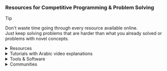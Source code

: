 ### Resources for Competitive Programming & Problem Solving
> [!TIP]
> Don't waste time going through every resource available online.\
> Just keep solving problems that are harder than what you already solved or problems with novel concepts.
<details><summary>Resources</summary>

- [Codeforces catalog](https://codeforces.com/catalog)
- [Awesome Competitive Programming](https://github.com/lnishan/awesome-competitive-programming)
- [Algorithms for Competitive Programming](https://cp-algorithms.com)
- [USACO Guide](https://usaco.guide)
- [Colin Galen's Roadmap](https://docs.google.com/document/d/1-7Co93b504uyXyMjjE8bnLJP3d3QXvp_m1UjvbvdR2Y)
- [Coding Interview University](https://github.com/jwasham/coding-interview-university)
- [Tech Interview Handbook](https://www.techinterviewhandbook.org)
- [NeetCode](https://neetcode.io)
- [Coding Interview Prep](https://www.freecodecamp.org/learn/coding-interview-prep)
- [Errichto Algorithms](https://github.com/Errichto/youtube/wiki)
- [Competitive Programming - A Complete- Guide](https://www.geeksforgeeks.org/competitive-programming-a-complete-guide)
- [Awesome Algorithms](https://github.com/tayllan/awesome-algorithms)
- [Topcoder](https://www.topcoder.com/thrive/tracks?track=Competitive%20Programming)
- [TeamsCode](https://www.teamscode.org/)
- [PIRATE KING](https://www.piratekingdom.com/leetcode/study-guide)
- Codeforces groups:
    - [New Comers Summer Camp ACM assiut](https://codeforces.com/group/3jD9SzY31n)
    - [JPC | Atypical | Newcomers 2024](https://codeforces.com/group/ZIN4PlsExe)
    - [100 Easy Problems (Bootcamp)](https://codeforces.com/group/yg7WhsFsAp)
    - [Shaazzz](https://codeforces.com/group/W2YvE0cOoh)
    - [CSOC 2021](https://codeforces.com/group/t1mC3K67lU/contests)
    - [Open Contest Series](https://codeforces.com/group/T99c3atS1n)
    - [All Public Groups](https://codeforces.com/groups/page/1)
- Other Online Judges:
    - [LeetCode](https://leetcode.com/)
    - [CS Academy](https://csacademy.com)
    - [hackerearth](https://www.hackerearth.com)
    - [thabit](https://thabit.io)
    - [LogicRush](https://logicrush.com)
    - [codewars](https://www.codewars.com)
    - [edabit](https://edabit.com)
    - [Project Euler](https://www.freecodecamp.org/learn/project-euler)
    - [CodeDrills](https://codedrills.io/problems)
    - [USACO](https://train.usaco.org/)
    - [GeeksforGeeks](https://www.geeksforgeeks.org/explore)
    - <details><summary><a href="https://vjudge.net">Virtual Judge</summary>
        <ul>
            <li><a href="http://poj.org/"><img src="https://vjudge.net/static/bundle/a3a137580388fd8ebace.ico" width="20"/> POJ</a></li>
            <li><a href="https://pintia.cn/problem-sets/91827364500"><img src="https://vjudge.net/static/bundle/82dd100dc5ab2a91c05a.ico" width="20"/> ZOJ</a></li>
            <li><a href="http://livearchive.onlinejudge.org/index.php"><img src="https://vjudge.net/static/bundle/4b67f78de220633fd18a.ico" width="20"/> UVALive</a> (dead)</li>
            <li><a href="https://codeforces.com/problemsets/acmsguru"><img src="https://vjudge.net/static/bundle/150071ef43ace6b8a0cf.ico" width="20"/> SGU</a></li>
            <li><a href="http://acm.timus.ru/"><img src="https://vjudge.net/static/bundle/4365153ee3c7a254da01.ico" width="20"/> URAL</a></li>
            <li><a href="http://www.hustoj.org/"><img src="https://vjudge.net/static/bundle/a3ffd4e897e9c08baa20.jpg" width="20"/> HUST</a> (dead)</li>
            <li><a href="http://www.spoj.com/"><img src="https://vjudge.net/static/bundle/7ca10a33e9e8213fa737.png" width="20"/> SPOJ</a></li>
            <li><a href="http://acm.hdu.edu.cn/"><img src="https://vjudge.net/static/bundle/73d8facc9c2896e38f19.png" width="20"/> HDU</a></li>
            <li><a href="http://www.lydsy.com/JudgeOnline/"><img src="https://vjudge.net/static/bundle/f0046ccc6572230d2390.png" width="20"/> HYSBZ</a> (dead)</li>
            <li><a href="https://onlinejudge.org/"><img src="https://vjudge.net/static/bundle/4b67f78de220633fd18a.ico" width="20"/> UVA</a></li>
            <li><a href="http://codeforces.com/"><img src="https://vjudge.net/static/bundle/9e471d950278bb99d90b.png" width="20"/> CodeForces</a></li>
            <li><a href="http://www.codah.club/"><img src="https://vjudge.net/static/bundle/a1ebf61afd6229844ae2.ico" width="20"/> Z-Trening</a> (dead)</li>
            <li><a href="http://judge.u-aizu.ac.jp/"><img src="https://vjudge.net/static/bundle/72c318000fd40d15a16e.ico" width="20"/> Aizu</a></li>
            <li><a href="http://lightoj.com/"><img src="https://vjudge.net/static/bundle/01f0e52b64c44c1ae211.png" width="20"/> LightOJ</a></li>
            <li><a href="https://github.com/HeRaNO/cdoj-vjudge/wiki"><img src="https://vjudge.net/static/bundle/eb05969527c589a81e25.png" width="20"/> UESTC</a></li>
            <li><a href="https://ac.2333.moe/"><img src="https://vjudge.net/static/bundle/afb9e20655d616ee85c2.jpg" width="20"/> NBUT</a></li>
            <li><a href="http://acm.fzu.edu.cn/"><img src="https://vjudge.net/static/bundle/32f1c4c1b0d48ac81f68.gif" width="20"/> FZU</a> (dead)</li>
            <li><a href="http://acm.csu.edu.cn/OnlineJudge/"><img src="https://vjudge.net/static/bundle/1cf95a7d5db47f5bfda8.ico" width="20"/> CSU</a> (dead)</li>
            <li><a href="https://acm.scu.edu.cn/"><img src="https://vjudge.net/static/bundle/cb9b6884c5d048b76b54.ico" width="20"/> SCU</a> (dead)</li>
            <li><a href="http://acdream.info/"><img src="https://vjudge.net/static/bundle/a5863beba6b8749fb835.ico" width="20"/> ACdream</a> (dead)</li>
            <li><a href="http://www.codechef.com/"><img src="https://vjudge.net/static/bundle/d730e6df854b00193b35.ico" width="20"/> CodeChef</a></li>
            <li><a href="http://openjudge.cn/"><img src="https://vjudge.net/static/bundle/a3a137580388fd8ebace.ico" width="20"/> OpenJudge</a></li>
            <li><a href="https://open.kattis.com/"><img src="https://vjudge.net/static/bundle/0cf505f08cb62af24292.ico" width="20"/> Kattis</a></li>
            <li><a href="https://hihocoder.com/"><img src="https://vjudge.net/static/bundle/86dc5088185af61f77b5.jpg" width="20"/> HihoCoder</a> (dead)</li>
            <li><a href="http://acm.hit.edu.cn/hoj/"><img src="https://vjudge.net/static/bundle/016595136a632184517a.png" width="20"/> HIT</a> (dead)</li>
            <li><a href="http://acm.hrbust.edu.cn/"><img src="https://vjudge.net/static/bundle/8c2f67900665583ec51f.ico" width="20"/> HRBUST</a> (dead)</li>
            <li><a href="http://acm.mipt.ru/judge/"><img src="https://vjudge.net/static/bundle/7fe12ac344725c3c6669.ico" width="20"/> EIJudge</a> (dead)</li>
            <li><a href="https://atcoder.jp/"><img src="https://vjudge.net/static/bundle/9f5a56961e774027bdcf.png" width="20"/> AtCoder</a></li>
            <li><a href="https://www.hackerrank.com/"><img src="https://vjudge.net/static/bundle/827e9a41ed1deb5922b5.png" width="20"/> HackerRank</a></li>
            <li><a href="https://www.51nod.com/"><img src="https://vjudge.net/static/bundle/a980f768ea0540723431.ico" width="20"/> 51Nod</a></li>
            <li><a href="https://arena.topcoder.com/"><img src="https://vjudge.net/static/bundle/3464519813a1484173a5.png" width="20"/> TopCoder</a></li>
            <li><a href="https://www.e-olymp.com/en/"><img src="https://vjudge.net/static/bundle/4d5bd9a45b1a9245b670.ico" width="20"/> EOlymp</a></li>
            <li><a href="https://nanti.jisuanke.com/"><img src="https://vjudge.net/static/bundle/e059987bc885b5336b00.ico" width="20"/> 计蒜客</a></li>
            <li><a href="https://loj.ac/"><img src="https://vjudge.net/static/bundle/d319c0859f22922e76db.ico" width="20"/> LibreOJ</a></li>
            <li><a href="https://uoj.ac/"><img src="https://vjudge.net/static/bundle/de2b69c0cb3f89ec9bc9.ico" width="20"/> UniversalOJ</a></li>
            <li><a href="https://darkbzoj.cc"><img src="https://vjudge.net/static/bundle/de2b69c0cb3f89ec9bc9.ico" width="20"/> 黑暗爆炸</a></li>
            <li><a href="https://cpc.csgrandeur.cn/"><img src="https://vjudge.net/static/bundle/7228007bdb3f510c8b5a.ico" width="20"/> CSG</a></li>
            <li><a href="https://dmoj.ca/"><img src="https://vjudge.net/static/bundle/cb63be31d0c8a9c931bc.png" width="20"/> DMOJ</a></li>
            <li><a href="https://toph.co/"><img src="https://vjudge.net/static/bundle/4225461136c883368dba.png" width="20"/> Toph</a></li>
            <li><a href="https://www.luogu.com.cn/"><img src="https://vjudge.net/static/bundle/4bccb2a6cf4dc154729b.ico" width="20"/> 洛谷</a></li>
            <li><a href="https://www.acmicpc.net/lang?lang=1"><img src="https://vjudge.net/static/bundle/fb8265f1b129edaf4b15.png" width="20"/> Baekjoon</a></li>
            <li><a href="http://qoj.ac/"><img src="https://vjudge.net/static/bundle/de2b69c0cb3f89ec9bc9.ico" width="20"/> QOJ</a></li>
            <li><a href="https://cses.fi/problemset/"><img src="https://vjudge.net/static/bundle/8aeb2e93affef2d6e117.png" width="20"/> CSES</a></li>
            <li><a href="http://www.usaco.org/index.php"><img src="https://vjudge.net/static/bundle/00b630b2ef7c4027b5bb.png" width="20"/> USACO</a></li>
            <li><a href="https://oj.uz/"><img src="https://vjudge.net/static/bundle/75804f61731ecc629cc9.ico" width="20"/> oj.uz</a></li>
            <li><a href="https://judge.yosupo.jp/"><img src="https://vjudge.net/static/bundle/84e15ca8b95e0d77954b.ico" width="20"/> Yosupo</a></li>
            <li><a href="https://yukicoder.me/"><img src="https://vjudge.net/static/bundle/3d79e1d7488e2d01d0d9.png" width="20"/> yukicoder</a></li>
            <li><a href="https://oj.vnoi.info/"><img src="https://vjudge.net/static/bundle/a507b35397cb4dd43cc7.png" width="20"/> VNOJ</a></li>
            <li><a href="https://tlx.toki.id/"><img src="https://vjudge.net/static/bundle/eb0b5a7d27b56279ee6a.ico" width="20"/> TLX</a></li>
            <li><a href="https://new.bzoj.org:88/"><img src="https://vjudge.net/static/bundle/b0ef9eadb2afb8a94b73.png" width="20"/> BZOJ</a></li>
        </ul>
    </details>
</details>
<details><summary>Tutorials with Arabic video explanations</summary>

- [mostafa saad Sheet](https://codeforces.com/blog/entry/97858),
[Playlist](https://www.youtube.com/playlist?list=PLq8huKQsVgUPiCMSySRM14ysT_tgexD5z)
- [JordanCP](https://jordan-cp.com)
- [SolverToBe](https://solvertobe.com)
- [Completed Training From Zero](https://codeforces.com/group/isP4JMZTix)
- Universities Trainings:
    - [Al-Azhar ICPC Community](https://sites.google.com/view/azharicpc/home)
    - IEEEXtreme Training: [2020](https://www.youtube.com/playlist?list=PL1SVyy_SXUBafE_M5_YGLs83DnINXFVzz),
    [2021](https://www.youtube.com/playlist?list=PL1SVyy_SXUBZEdJUSwztfARNgzyw6XZv_),
    [2022](https://www.youtube.com/playlist?list=PL1SVyy_SXUBacYOVsmGLj8M1krENeXF_1)
    - JU: [level 0](https://codeforces.com/group/OQSClAEYis),
    [playlist](https://www.youtube.com/playlist?list=PLqZuMtm5THmaDh8o_raH8_1T7rDOekxai),
    [level 1](https://codeforces.com/group/UCvnPPDQxL),
    [playlist](https://www.youtube.com/playlist?list=PLqZuMtm5THmY5s1ATVRzP3g3rPzirxRUm),
    [level 2](https://codeforces.com/group/8u02vcbbFB),
    [playlist](https://www.youtube.com/playlist?list=PLqZuMtm5THmYsWYNqAeNoI_91wF8pW0xN),
    [level 3](https://codeforces.com/group/GMGjdU9W0I),
    [playlist](https://www.youtube.com/playlist?list=PLqZuMtm5THmaYLzrGQjjGUOVBT2Rv9N55)
    - BAU:
        - 2023: [Playlist](https://youtube.com/playlist?list=PL9L87DeTP7kbnVAOS2FCVOvuadcOT4ysN),
    [BAU Codeforces group](https://codeforces.com/group/tlobvwTh19),
    [coding club Codeforces group](https://codeforces.com/group/cRILaLqEsX)
        - 2024: [Playlist](https://www.youtube.com/playlist?list=PL9L87DeTP7kbjP8NmZrHHUhRQTmxx2Ju-), [Codeforces group](https://codeforces.com/group/ms9brvgtN5)
    - Assiut:
        - newcomers: [Sheet](https://docs.google.com/spreadsheets/d/12XlGl2Nae1NXRDNet_bGQ2HM2O3kq-9FS0Jm2pDwFyg),
        [Codeforces group](https://codeforces.com/group/MWSDmqGsZm),
        [Playlist](https://youtube.com/playlist?list=PLq8huKQsVgUMyLW7Q1OVErEclujWPGPsj),
        [C++ Solutions](https://github.com/MinaFaried3/Assiut-University-Training---Newcomers),
        [OtherLanguages](https://github.com/ahmedbadawihosny/Programming-And-Problem-Solving/tree/main/Problem%20Solving/CodeForces/ICPC%20Assiut%20University%20Training%20Sheet/Newcomers)
        - Juniors Phase 1: [Plan](https://www.aun.edu.eg/fci/sites/default/files/units/11.pdf),
        [Codeforces group](https://codeforces.com/group/3nQaj5GMG5),
        [Playlist1](https://www.youtube.com/playlist?list=PLj1uh4JbO1ow2RsObCH_BAsQnDypBG242),
        [Playlist2](https://www.youtube.com/playlist?list=PL4l5yt6NJ9wsrflRAyuifyjtCVAi1-SuW),
        [Solutions1](https://github.com/AbdelattyBadwy16/ICPC-Assiut-University-Training---Juniors-Phase-1-Sheets),
        [Solutions2](https://github.com/omarhashy99/ICPC-Assiut-University-Training-Juniors-Phase-1-Sheets)
        - Juniors Phase 2: [2020](https://vjudge.net/group/icpcassiutjunuiorsphase2),
        [2022](https://vjudge.net/group/junuiorsphase2_22)
</details><details><summary>Tools & Software</summary>

- My Setup:
    - [VS Code](https://code.visualstudio.com) or [VSCodium](https://vscodium.com/)
    - [C++ for VS Code](https://code.visualstudio.com/docs/languages/cpp)
    - [debug C++ in VS Code](https://code.visualstudio.com/docs/cpp/introvideos-cpp#_debug-a-c-project)
    - [VS Code extension for automatic testing](https://marketplace.visualstudio.com/items?itemName=DivyanshuAgrawal.competitive-programming-helper)
    - [browser extension for importing test cases](https://github.com/jmerle/competitive-companion)
    - [My Code Snippets](https://github.com/3m4r5/3m4r5/blob/main/Resources/cpp.json)
    - [online tool for creating code snippets](https://snippet-generator.app/)
    - other VS Code extensions I use:
        - [GitHub Theme](https://marketplace.visualstudio.com/items?itemName=GitHub.github-vscode-theme)
        - [Code Spell Checker](https://marketplace.visualstudio.com/items?itemName=streetsidesoftware.code-spell-checker)
        - [Hungry Delete](https://marketplace.visualstudio.com/items?itemName=jasonlhy.hungry-delete)
        - [Cursor column highlight](https://marketplace.visualstudio.com/items?itemName=IuriiBarlukov.cursor-column-highlight)
        - [Trailing Spaces](https://marketplace.visualstudio.com/items?itemName=shardulm94.trailing-spaces)
- Online Ladders:
    - [Codehunt](https://codehunt.cc)
    - [Static A2OJ](https://a2oj.netlify.app)
    - [A2OJ Ladders](https://earthshakira.github.io/a2oj-clientside/server/Ladders.html)
    - [Codeforces Ladders](https://codeforcesladders.firebaseapp.com)
    - [ACDLadders](https://acodedaily.com/)
    - [CP-31](https://www.tle-eliminators.com/cp-sheet)
    - [AtCoder Problems](https://kenkoooo.com/atcoder)
- Rating Predictors:
    - [Carrot](https://github.com/meooow25/carrot)
    - [CF-Predictor](https://codeforces.com/blog/entry/50411)
    - [ac-predictor](https://greasyfork.org/en/scripts/369954-ac-predictor/code)
    - [Leetcode predictor](https://lccn.lbao.site/)
- Codeforces Tools:
    - [Codeforces Visualizer](https://cfviz.netlify.app)
    - [CF Analytics](https://github.com/ApoorvaRajBhadani/cf-analytics)
    - [Tasks Finder Bot](https://t.me/TasksFinderBot)
    - [cf-fast-submit](https://codeforces.com/blog/entry/66646)
    - [cf-tool](https://github.com/xalanq/cf-tool)
- Other Tools:
    - [CLIST](https://clist.by)
    - [StopStalk](https://www.stopstalk.com)
    - [Gravy](https://gravy.thud.dev)
    - [Graph Editor](https://csacademy.com/app/graph_editor)
    - [Interval Visualiser](https://intervals-visualiser.vercel.app/)
    - [cpast](https://rootcircle.github.io/blog/project/cpast.html)
</details><details><summary>Communities</summary>

- Discord
    - Popular servers
        - [USACO (Unofficial)](https://discord.gg/bessMBe)
        ([resources](https://gist.github.com/3m4r5/15ae4c6573b5cac46dd5b5396b9a9587))
        - [Priyansh31dec Server](https://discord.gg/x6C4thVRfQ)
        - [A Code Daily!](https://discord.com/invite/H8TeFjvq6z)
        - [AC](https://discord.gg/2CJ6qvY)
        - [TLE Community](https://discord.com/invite/zNnwMKEbJG)
        - [Competitive Programming Initiative](https://discord.gg/6n55UAARJM)
        - [TeamsCode](https://discord.com/invite/8pg89SS)
        - [Errichto Server Official](https://discord.gg/errichto)
        - [tmw's CP club](https://discord.gg/AneA5wg)
        - [Competitive Programming Community](https://discord.gg/algorithms)
        - [International Coding Hub](https://discord.gg/9qQe2Nh)
        - [NeetCode](https://discord.gg/Qan2WGTcEr)
    - Arabic Servers
        - [Juniors Sheet](https://discord.gg/QapCtr58J7)
        - [Jordan Training Contests](https://discord.gg/FVq3uNwzvh)
        - [JUST Programming Chapter](https://discord.gg/bpAZs5v5MJ)
        - [ACM JU & JPC 2023 Problem Solving Training](https://discord.gg/JkaRaSvNUQ)
        - [Coding Club](https://discord.gg/kGRFEWJes7)
- Arabic Facebook Groups
    - [ACM - JCPC](https://web.facebook.com/groups/357325854467689)
    - [ICPC JU Training](https://web.facebook.com/groups/ProblemSolvingJu)
    - [JPC - Problem Solving](https://web.facebook.com/groups/JUST.Programming.Chapter)
    - [Problem solving training / Atypical & JPC](https://web.facebook.com/groups/3656874131270769)
    - [ACM JU - Problem Solving Training](https://web.facebook.com/groups/2674471682686370)
    - [ACM JU Problem Solving](https://web.facebook.com/groups/194133696894364)
    - [Acm chapter JU/ problem solving](https://web.facebook.com/groups/405132170348089)
    - [ProblemSolving Training 2023 - BAU](https://web.facebook.com/groups/914888532875958)
    - [ICPC EST Training (Student Branch)](https://web.facebook.com/groups/181389578046308)
    - [Al-Azhar ICPC Community Training](https://web.facebook.com/groups/2072363846213064)
</details>
